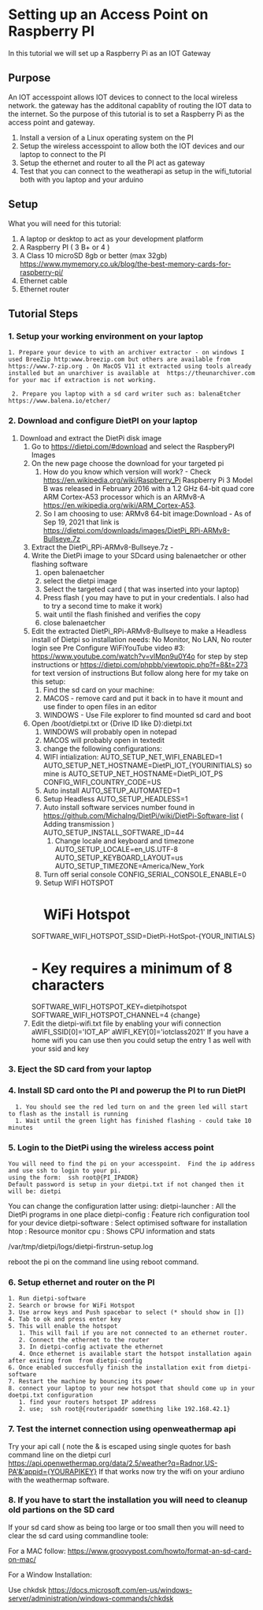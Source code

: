 # Setting up an Access Point on Raspberry PI #
In this tutorial we will set up a Raspberry Pi as an IOT Gateway
## Purpose ##
An IOT accesspoint allows IOT devices to connect to the local wireless network. the gateway has the additonal capablity of routing the IOT data to the internet.
So the purpose of this tutorial is to set a Raspberry Pi as the access point and gateway.
1. Install a version of a Linux operating system on the PI
2. Setup the wireless accesspoint to allow both the IOT devices and our laptop to connect to the PI
3. Setup the ethernet and router to all the PI act as gateway
4. Test that you can connect to the weatherapi as setup in the wifi_tutorial both with you laptop and your arduino
## Setup ##
What you will need for this tutorial:
1. A laptop or desktop to act as your development platform
2. A Raspberry PI ( 3 B+ or 4 )
3. A Class 10 microSD 8gb or better (max 32gb) https://www.mymemory.co.uk/blog/the-best-memory-cards-for-raspberry-pi/
4. Ethernet cable
5. Ethernet router

## Tutorial Steps ##
### 1. Setup your working environment on your laptop ###
    1. Prepare your device to with an archiver extractor - on windows I used BreeZip http:www.breezip.com but others are available from https://www.7-zip.org . On MacOS V11 it extracted using tools already installed but an unarchiver is available at  https://theunarchiver.com for your mac if extraction is not working.
   
     2. Prepare you laptop with a sd card writer such as: balenaEtcher https://www.balena.io/etcher/


### 2. Download and configure  DietPI on your laptop

1. Download and extract the DietPi disk image
   1. Go to https://dietpi.com/#download and select the RaspberyPI Images
   2. On the new page choose the download for your targeted pi
      1. How do you know which version will work? - Check https://en.wikipedia.org/wiki/Raspberry_Pi
      Raspberry Pi 3 Model B was released in February 2016 with a 1.2 GHz 64-bit quad core ARM Cortex-A53 processor which is an  ARMv8-A https://en.wikipedia.org/wiki/ARM_Cortex-A53.
      2. So I am choosing to use:
      ARMv8 64-bit image:Download - As of Sep 19, 2021 that link is  https://dietpi.com/downloads/images/DietPi_RPi-ARMv8-Bullseye.7z
   3. Extract the DietPi_RPi-ARMv8-Bullseye.7z -
   3. Write the DietPi image to your SDcard using balenaetcher or other flashing software
      1. open balenaetcher
      2. select the dietpi image
      3. Select the targeted card ( that was inserted into your laptop)
      4. Press flash ( you may have to put in your credentials. I also had to  try a second time to make it work)
      5. wait until the flash finished and verifies the copy
      6. close balenaetcher
   4. Edit the extracted DietPi_RPi-ARMv8-Bullseye to make a Headless install of Dietpi so installation needs: No Monitor, No LAN,  No router login see 
      Pre Configure WiFiYouTube video #3: https://www.youtube.com/watch?v=vlMpn9u0Y4o for step by step instructions or https://dietpi.com/phpbb/viewtopic.php?f=8&t=273 for text version of instructions
      But follow along here for my take on this setup:
         1. Find the sd card on your machine:
	    1. MACOS - remove card and put it back in to have it mount and use finder to open files in an editor
	    1. WINDOWS - Use File explorer to find mounted sd card and boot
	 2. Open /boot/dietpi.txt or {Drive ID like D}:dietpi.txt
	     1. WINDOWS will probably open in notepad
	     2. MACOS will probably open in textedit
         3. change the following configurations:
	    1. WIFI intialization:
	       AUTO_SETUP_NET_WIFI_ENABLED=1
	       AUTO_SETUP_NET_HOSTNAME=DietPi_IOT_{YOURINITIALS} so mine is
	          AUTO_SETUP_NET_HOSTNAME=DietPi_IOT_PS
	      CONFIG_WIFI_COUNTRY_CODE=US 
	    1. Auto install
	       AUTO_SETUP_AUTOMATED=1
	    1. Setup Headless
	       AUTO_SETUP_HEADLESS=1
	    1. Auto install software services number found in https://github.com/MichaIng/DietPi/wiki/DietPi-Software-list  ( Adding transmission  )
	       AUTO_SETUP_INSTALL_SOFTWARE_ID=44
            1. Change locale and keyboard and timezone
	       AUTO_SETUP_LOCALE=en_US.UTF-8
	       AUTO_SETUP_KEYBOARD_LAYOUT=us
	       AUTO_SETUP_TIMEZONE=America/New_York
	    1. Turn off serial console
	       CONFIG_SERIAL_CONSOLE_ENABLE=0
	    1. Setup WIFI HOTSPOT
	         # WiFi Hotspot
		 SOFTWARE_WIFI_HOTSPOT_SSID=DietPi-HotSpot-{YOUR_INITIALS}
		 # - Key requires a minimum of 8 characters
		 SOFTWARE_WIFI_HOTSPOT_KEY=dietpihotspot
		 SOFTWARE_WIFI_HOTSPOT_CHANNEL=4 {change}
	4. Edit the dietpi-wifi.txt file by enabling your wifi connection
	       aWIFI_SSID[0]='IOT_AP'
	       aWIFI_KEY[0]='iotclass2021'
	    If you have a home wifi you can use then you could setup the entry 1 as well with your ssid and key
	    
### 3. Eject the SD card from your laptop

### 4. Install SD card onto the PI and powerup the PI to run DietPI
      1. You should see the red led turn on and the green led will start to flash as the install is running
      1. Wait until the green light has finished flashing - could take 10 minutes


### 5. Login to the DietPi using the wireless access point
    You will need to find the pi on your accesspoint.  Find the ip address and use ssh to login to your pi.
    using the form:  ssh root@{PI_IPADDR}
    Default password is setup in your dietpi.txt if not changed then it will be: dietpi

 You can change the configuration latter using:
 dietpi-launcher : All the DietPi programs in one place
 dietpi-config   : Feature rich configuration tool for your device
 dietpi-software : Select optimised software for installation
 htop            : Resource monitor
 cpu             : Shows CPU information and stats
 
/var/tmp/dietpi/logs/dietpi-firstrun-setup.log

reboot the pi on the command line using reboot command.



### 6. Setup ethernet and router on the PI

    1. Run dietpi-software
    2. Search or browse for WiFi Hotspot
    3. Use arrow keys and Push spacebar to select (* should show in [])
    4. Tab to ok and press enter key
    5. This will enable the hotspot
       1. This will fail if you are not connected to an ethernet router.
       2. Connect the ethernet to the router
       3. In dietpi-config activate the ethernet
       4. Once ethernet is available start the hotspot installation again after exiting from  from dietpi-config
    6. Once enabled succesfully finish the installation exit from dietpi-software
    7. Restart the machine by bouncing its power
    8. connect your laptop to your new hotspot that should come up in your doetpi.txt configuration
       1. find your routers hotspot IP address
       2. use;  ssh root@{routeripaddr something like 192.168.42.1}
       
    
### 7. Test the internet connection using openweathermap api
 Try your api call ( note the & is escaped using single quotes for bash command line on the dietpi
curl https://api.openwethermap.org/data/2.5/weather?q=Radnor,US-PA'&'appid={YOURAPIKEY}
 If that works now try the wifi on your ardiuno with the weathermap software.

### 8. If you have to start the installation you will need to cleanup old partions on the SD card

If your sd card show as being too large or too small then you will need to clear the sd card using commandline toole:

For a MAC follow: 
https://www.groovypost.com/howto/format-an-sd-card-on-mac/

For a Window Installation:

Use chkdsk   https://docs.microsoft.com/en-us/windows-server/administration/windows-commands/chkdsk
